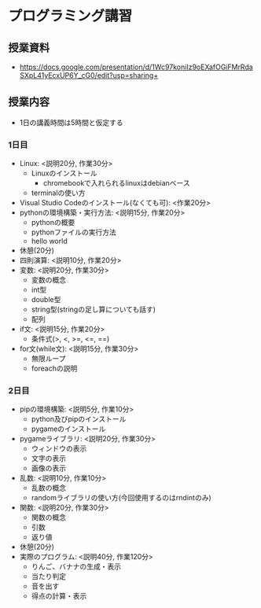 # プログラミング講習
## 授業資料
- https://docs.google.com/presentation/d/1Wc97koniIz9oEXafOGiFMrRdaSXpL41yEcxUP6Y_cG0/edit?usp=sharing+
## 授業内容
- 1日の講義時間は5時間と仮定する
### 1日目
- Linux: <説明20分, 作業30分>
  - Linuxのインストール
    - chromebookで入れられるlinuxはdebianベース
  - terminalの使い方
- Visual Studio Codeのインストール(なくても可): <作業20分>
- pythonの環境構築・実行方法: <説明15分, 作業20分>
  - pythonの概要
  - pythonファイルの実行方法
  - hello world
- 休憩(20分)
- 四則演算: <説明10分, 作業20分>
- 変数: <説明20分, 作業30分>
  - 変数の概念
  - int型
  - double型
  - string型(stringの足し算についても話す)
  - 配列
- if文: <説明15分, 作業20分>
  - 条件式(>, <, >=, <=, ==)
- for文(while文): <説明15分, 作業30分>
  - 無限ループ
  - foreachの説明
### 2日目
- pipの環境構築: <説明5分, 作業10分>
  - python及びpipのインストール
  - pygameのインストール
- pygameライブラリ: <説明20分, 作業30分>
  - ウィンドウの表示
  - 文字の表示
  - 画像の表示
- 乱数: <説明10分, 作業10分>
  - 乱数の概念
  - randomライブラリの使い方(今回使用するのはrndintのみ)
- 関数: <説明20分, 作業30分>
  - 関数の概念
  - 引数
  - 返り値
- 休憩(20分)
- 実際のプログラム: <説明40分, 作業120分>
  - りんご、バナナの生成・表示
  - 当たり判定
  - 音を出す
  - 得点の計算・表示
